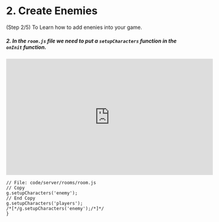 # 2. Create Enemies
(Step 2/5) To Learn how to add enenies into your game.

##### 2. In the `room.js` file we need to put a `setupCharacters` _function_ in the `onInit` function.

<iframe width="560" height="315" src="https://www.youtube.com/embed/EjEw4HeAMdM" frameborder="0" allow="accelerometer; autoplay; clipboard-write; encrypted-media; gyroscope; picture-in-picture" allowfullscreen></iframe><br>

```
// File: code/server/rooms/room.js
// Copy 
g.setupCharacters('enemy');
// End Copy
g.setupCharacters('players');
/*[*/g.setupCharacters('enemy');/*]*/
}
```